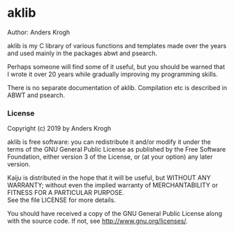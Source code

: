 # aklib

Author: Anders Krogh

aklib is my C library of various functions and templates made over the
years and used mainly in the packages abwt and psearch.

Perhaps someone will find some of it useful, but you should be warned
that I wrote it over 20 years while gradually improving my programming
skills.

There is no separate documentation of aklib. Compilation etc is
described in ABWT and psearch.


### License

Copyright (c) 2019 by Anders Krogh

aklib is free software: you can redistribute it and/or modify
it under the terms of the GNU General Public License as published by
the Free Software Foundation, either version 3 of the License, or
(at your option) any later version.

Kaiju is distributed in the hope that it will be useful,
but WITHOUT ANY WARRANTY; without even the implied warranty of
MERCHANTABILITY or FITNESS FOR A PARTICULAR PURPOSE.  
See the file LICENSE for more details.

You should have received a copy of the GNU General Public License
along with the source code.  If not, see <http://www.gnu.org/licenses/>.

